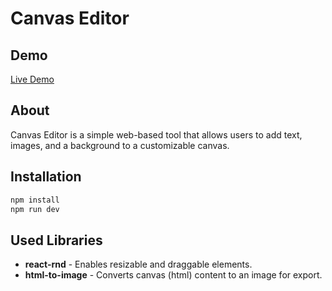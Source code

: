 # Canvas Editor

## Demo

[Live Demo](canvaseditor-three.vercel.app)

## About

Canvas Editor is a simple web-based tool that allows users to add text, images, and a background to a customizable canvas.

## Installation

```sh
npm install
npm run dev
```

## Used Libraries

- **react-rnd** - Enables resizable and draggable elements.
- **html-to-image** - Converts canvas (html) content to an image for export.
